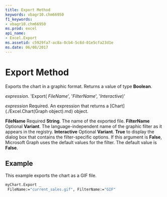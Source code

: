 ```yaml
---
title: Export Method
keywords: vbagr10.chm66950
f1_keywords:
- vbagr10.chm66950
ms.prod: excel
api_name:
- Excel.Export
ms.assetid: c5929fa7-ac8a-0cb4-5c8d-01e5cfa23d1e
ms.date: 06/08/2017
---
```



# Export Method

Exports the chart in a graphic format. Returns a value of type  **Boolean**.

 _expression_. 'Export( _FileName_',  '_FilterName_',  '_Interactive_)'

 _expression_ Required. An expression that returns a [Chart](./Excel.Chart(Graph object).md) object.

 **FileName** Required **String**. The name of the exported file.
 **FilterName** Optional **Variant**. The language-independent name of the graphic filter as it appears in the registry.
 **Interactive** Optional **Variant**.  **True** to display the dialog box that contains the filter-specific options. If this argument is **False**, Microsoft Graph uses the default values for the filter. The default value is  **False**.

## Example

This example exports the chart as a GIF file.


```vb
myChart.Export _ 
 FileName:="current_sales.gif", FilterName:="GIF"
```



